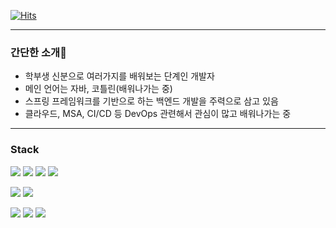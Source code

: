 [![Hits](https://hits.seeyoufarm.com/api/count/incr/badge.svg?url=https%3A%2F%2Fgithub.com%2FChi-square-test&count_bg=%2379C83D&title_bg=%23555555&icon=&icon_color=%23E7E7E7&title=hits&edge_flat=false)](https://hits.seeyoufarm.com)

------

### 간단한 소개👋

- 학부생 신분으로 여러가지를 배워보는 단계인 개발자
- 메인 언어는 자바, 코틀린(배워나가는 중)
- 스프링 프레임워크를 기반으로 하는 백엔드 개발을 주력으로 삼고 있음
- 클라우드, MSA, CI/CD 등 DevOps 관련해서 관심이 많고 배워나가는 중

------

### **Stack**

   <img src="https://img.shields.io/badge/Java-007396?style=for-the-badge&logo=Java&logoColor=white"> <img src="https://img.shields.io/badge/spring-6DB33F?style=for-the-badge&logo=Spring&logoColor=white"> <img src="https://img.shields.io/badge/Kotlin-7F52FF?style=for-the-badge&logo=Kotlin&logoColor=white"> <img src="https://img.shields.io/badge/Android-3DDC84?style=for-the-badge&logo=android&logoColor=white"> 

<img src="https://img.shields.io/badge/mariadb-003545?style=for-the-badge&logo=MariaDB&logoColor=white"> <img src="https://img.shields.io/badge/MongoDB-47A248?style=for-the-badge&logo=MongoDB&logoColor=white">

<img src="https://img.shields.io/badge/docker-2496ED?style=for-the-badge&logo=Docker&logoColor=white"> <img src="https://img.shields.io/badge/jenkins-D24939?style=for-the-badge&logo=Jenkins&logoColor=white"> <img src="https://img.shields.io/badge/NGINX-009639?style=for-the-badge&logo=nginx&logoColor=white">






<!--
**Chi-square-test/Chi-square-test** is a ✨ _special_ ✨ repository because its `README.md` (this file) appears on your GitHub profile.

Here are some ideas to get you started:

- 🔭 I’m currently working on ...
- 🌱 I’m currently learning ...
- 👯 I’m looking to collaborate on ...
- 🤔 I’m looking for help with ...
- 💬 Ask me about ...
- 📫 How to reach me: ...
- 😄 Pronouns: ...
- ⚡ Fun fact: ...
-->
